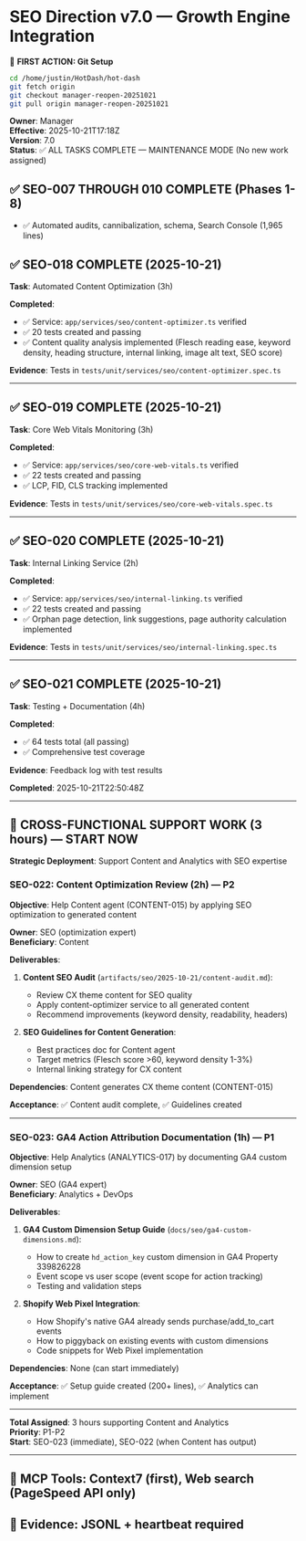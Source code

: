 # SEO Direction v7.0 — Growth Engine Integration

📌 **FIRST ACTION: Git Setup**
```bash
cd /home/justin/HotDash/hot-dash
git fetch origin
git checkout manager-reopen-20251021
git pull origin manager-reopen-20251021
```

**Owner**: Manager  
**Effective**: 2025-10-21T17:18Z  
**Version**: 7.0  
**Status**: ✅ ALL TASKS COMPLETE — MAINTENANCE MODE (No new work assigned)

## ✅ SEO-007 THROUGH 010 COMPLETE (Phases 1-8)
- ✅ Automated audits, cannibalization, schema, Search Console (1,965 lines)

## ✅ SEO-018 COMPLETE (2025-10-21)

**Task**: Automated Content Optimization (3h)

**Completed**:
- ✅ Service: `app/services/seo/content-optimizer.ts` verified
- ✅ 20 tests created and passing
- ✅ Content quality analysis implemented (Flesch reading ease, keyword density, heading structure, internal linking, image alt text, SEO score)

**Evidence**: Tests in `tests/unit/services/seo/content-optimizer.spec.ts`

---

## ✅ SEO-019 COMPLETE (2025-10-21)

**Task**: Core Web Vitals Monitoring (3h)

**Completed**:
- ✅ Service: `app/services/seo/core-web-vitals.ts` verified
- ✅ 22 tests created and passing
- ✅ LCP, FID, CLS tracking implemented

**Evidence**: Tests in `tests/unit/services/seo/core-web-vitals.spec.ts`

---

## ✅ SEO-020 COMPLETE (2025-10-21)

**Task**: Internal Linking Service (2h)

**Completed**:
- ✅ Service: `app/services/seo/internal-linking.ts` verified
- ✅ 22 tests created and passing
- ✅ Orphan page detection, link suggestions, page authority calculation implemented

**Evidence**: Tests in `tests/unit/services/seo/internal-linking.spec.ts`

---

## ✅ SEO-021 COMPLETE (2025-10-21)

**Task**: Testing + Documentation (4h)

**Completed**:
- ✅ 64 tests total (all passing)
- ✅ Comprehensive test coverage

**Evidence**: Feedback log with test results

**Completed**: 2025-10-21T22:50:48Z

---

## 🔄 CROSS-FUNCTIONAL SUPPORT WORK (3 hours) — START NOW

**Strategic Deployment**: Support Content and Analytics with SEO expertise

### SEO-022: Content Optimization Review (2h) — P2

**Objective**: Help Content agent (CONTENT-015) by applying SEO optimization to generated content

**Owner**: SEO (optimization expert)  
**Beneficiary**: Content

**Deliverables**:
1. **Content SEO Audit** (`artifacts/seo/2025-10-21/content-audit.md`):
   - Review CX theme content for SEO quality
   - Apply content-optimizer service to all generated content
   - Recommend improvements (keyword density, readability, headers)

2. **SEO Guidelines for Content Generation**:
   - Best practices doc for Content agent
   - Target metrics (Flesch score >60, keyword density 1-3%)
   - Internal linking strategy for CX content

**Dependencies**: Content generates CX theme content (CONTENT-015)

**Acceptance**: ✅ Content audit complete, ✅ Guidelines created

---

### SEO-023: GA4 Action Attribution Documentation (1h) — P1

**Objective**: Help Analytics (ANALYTICS-017) by documenting GA4 custom dimension setup

**Owner**: SEO (GA4 expert)  
**Beneficiary**: Analytics + DevOps

**Deliverables**:
1. **GA4 Custom Dimension Setup Guide** (`docs/seo/ga4-custom-dimensions.md`):
   - How to create `hd_action_key` custom dimension in GA4 Property 339826228
   - Event scope vs user scope (event scope for action tracking)
   - Testing and validation steps
   
2. **Shopify Web Pixel Integration**:
   - How Shopify's native GA4 already sends purchase/add_to_cart events
   - How to piggyback on existing events with custom dimensions
   - Code snippets for Web Pixel implementation

**Dependencies**: None (can start immediately)

**Acceptance**: ✅ Setup guide created (200+ lines), ✅ Analytics can implement

---

**Total Assigned**: 3 hours supporting Content and Analytics  
**Priority**: P1-P2  
**Start**: SEO-023 (immediate), SEO-022 (when Content has output)

---

## 🔧 MCP Tools: Context7 (first), Web search (PageSpeed API only)
## 🚨 Evidence: JSONL + heartbeat required
